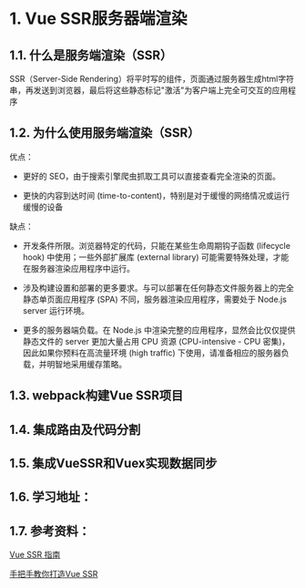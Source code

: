 <!--
 * @Author: shengCW
 * @Email: 2367896538@qq.com
 * @Date: 2021-07-23 09:49:57
 * @LastEditors: shengCW
 * @LastEmail: 2367896538@qq.com
 * @LastEditTime: 2021-07-26 10:51:32
 * @Description: file content
-->

# 1. Vue SSR服务器端渲染

## 1.1. 什么是服务端渲染（SSR）

SSR（Server-Side Rendering）将平时写的组件，页面通过服务器生成html字符串，再发送到浏览器，最后将这些静态标记"激活"为客户端上完全可交互的应用程序

## 1.2. 为什么使用服务端渲染（SSR）

优点：

* 更好的 SEO，由于搜索引擎爬虫抓取工具可以直接查看完全渲染的页面。

* 更快的内容到达时间 (time-to-content)，特别是对于缓慢的网络情况或运行缓慢的设备

缺点：

* 开发条件所限。浏览器特定的代码，只能在某些生命周期钩子函数 (lifecycle hook) 中使用；一些外部扩展库 (external library) 可能需要特殊处理，才能在服务器渲染应用程序中运行。
* 涉及构建设置和部署的更多要求。与可以部署在任何静态文件服务器上的完全静态单页面应用程序 (SPA) 不同，服务器渲染应用程序，需要处于 Node.js server 运行环境。

* 更多的服务器端负载。在 Node.js 中渲染完整的应用程序，显然会比仅仅提供静态文件的 server 更加大量占用 CPU 资源 (CPU-intensive - CPU 密集)，因此如果你预料在高流量环境 (high traffic) 下使用，请准备相应的服务器负载，并明智地采用缓存策略。

## 1.3. webpack构建Vue SSR项目

## 1.4. 集成路由及代码分割

## 1.5. 集成VueSSR和Vuex实现数据同步

## 1.6. 学习地址：

## 1.7. 参考资料：

[Vue SSR 指南](https://ssr.vuejs.org/zh/)

[手把手教你打造Vue SSR](https://www.bilibili.com/video/av71527835/)


